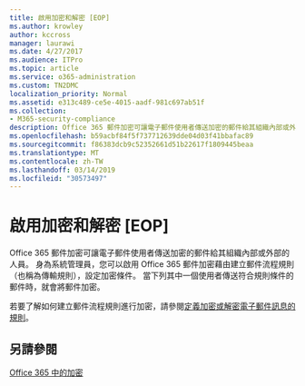 ```yaml
---
title: 啟用加密和解密 [EOP]
ms.author: krowley
author: kccross
manager: laurawi
ms.date: 4/27/2017
ms.audience: ITPro
ms.topic: article
ms.service: o365-administration
ms.custom: TN2DMC
localization_priority: Normal
ms.assetid: e313c489-ce5e-4015-aadf-981c697ab51f
ms.collection:
- M365-security-compliance
description: Office 365 郵件加密可讓電子郵件使用者傳送加密的郵件給其組織內部或外部的人員。 身為系統管理員，您可以啟用 Office 365 郵件加密藉由建立郵件流程規則 （也稱為傳輸規則），設定加密條件。
ms.openlocfilehash: b59acbf84f5f737712639dde04d03f41bbafac89
ms.sourcegitcommit: f86383dcb9c52352661d51b22617f1809445beaa
ms.translationtype: MT
ms.contentlocale: zh-TW
ms.lasthandoff: 03/14/2019
ms.locfileid: "30573497"
---
```

# <a name="enable-message-encryption-and-decryption-in-office-365"></a>啟用加密和解密 [EOP]

Office 365 郵件加密可讓電子郵件使用者傳送加密的郵件給其組織內部或外部的人員。 身為系統管理員，您可以啟用 Office 365 郵件加密藉由建立郵件流程規則 （也稱為傳輸規則），設定加密條件。 當下列其中一個使用者傳送符合規則條件的郵件時，就會將郵件加密。
  
若要了解如何建立郵件流程規則進行加密，請參閱[定義加密或解密電子郵件訊息的規則](https://go.microsoft.com/fwlink/p/?LinkID=402846)。
  
## <a name="see-also"></a>另請參閱

[Office 365 中的加密](https://go.microsoft.com/fwlink/p/?LinkID=392525)

